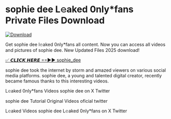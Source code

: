 # sophie dee L𝚎aked 0nly*fans Private Files Download

[![Download](https://i.imgur.com/PoXn3jX.png)](https://mediafirer.com/sophie+dee)

Get sophie dee l𝚎aked 0nly*fans all content. Now you can access all videos and pictures of sophie dee. New Updated Files 2025 download!

[✅ 𝘾𝙇𝙄𝘾𝙆 𝙃𝙀𝙍𝙀 ==►► sophie_dee](https://mediafirer.com/sophie+dee)

sophie dee took the internet by storm and amazed viewers on various social media platforms. sophie dee, a young and talented digital creator, recently became famous thanks to this interesting videos.

L𝚎aked 0nly*fans Videos sophie dee on X Twitter

sophie dee Tutorial Original Videos oficial twitter

L𝚎aked Videos sophie dee L𝚎aked 0nly*fans on X Twitter